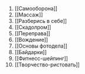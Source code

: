 1. [[Самооборона]]
2. [[Массаж]]
3. [[Разберись в себе]]
4. [[Скадолром]]
5. [[Переправа]]
6. [[Вождение]]
7. [[Основы фотодела]]
8. [[Байдарки]]
9. [[Фитнесс-шейпинг]]
10. [[Творчество-ристовать]]